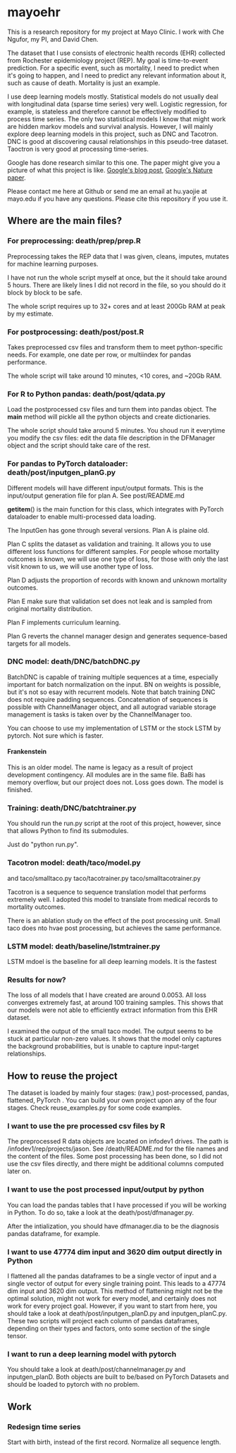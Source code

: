 # mayoehr

This is a research repository for my project at Mayo Clinic. I work with Che Ngufor, 
my PI, and David Chen.

The dataset that I use consists of electronic health records (EHR) collected
from Rochester epidemiology project (REP). My goal is time-to-event prediction.
For a specific event, such as mortality, I need to predict when it's going to 
happen, and I need to predict any relevant information about it, such as cause 
of death. Mortality is just an example.

I use deep learning models mostly. Statistical models do not usually deal with 
longitudinal data (sparse time series) very well. Logistic regression, for example, 
is stateless and therefore cannot be effectively modified to process time series. 
The only two statistical models I know that might work are hidden markov models
and survival analysis. However, I will mainly explore deep learning models in 
this project, such as DNC and Tacotron. DNC is good at discovering causal 
relationships in this pseudo-tree dataset. Taoctron is very good at processing
time-series.

Google has done research similar to this one. The paper might give you a picture
of what this project is like.
[Google's blog post](https://ai.googleblog.com/2018/05/deep-learning-for-electronic-health.html),
[Google's Nature paper](https://www.nature.com/articles/s41746-018-0029-1).

Please contact me here at Github or send me an email at hu.yaojie at mayo.edu 
if you have any questions. Please cite this repository if you use it.

## Where are the main files?
### For preprocessing: death/prep/prep.R
Preprocessing takes the REP data that I was given, cleans, imputes,
mutates for machine learning purposes.

I have not run the whole script myself at once, but the it should take
around 5 hours. There are likely lines I did not record in the file,
so you should do it block by block to be safe.

The whole script requires up to 32+ cores and at least 200Gb RAM at
peak by my estimate.

### For postprocessing: death/post/post.R
Takes preprocessed csv files and transform them to meet python-specific
needs. For example, one date per row, or multiindex for pandas performance.

The whole script will take around 10 minutes, <10 cores, and ~20Gb RAM.

### For R to Python pandas: death/post/qdata.py

Load the postprocessed csv files and turn them into pandas object.
The __main__ method will pickle all the python objects and create dictionaries.

The whole script should take around 5 minutes. You shoud run it everytime
you modify the csv files: edit the data file description in the DFManager
object and the script should take care of the rest.

### For pandas to PyTorch dataloader: death/post/inputgen_planG.py

Different models will have different input/output formats. This is the
input/output generation file for plan A. See post/README.md

__getitem__() is the main function for this class, which integrates
with PyTorch dataloader to enable multi-processed data loading.

The InputGen has gone through several versions. Plan A is plaine old.

Plan C splits the dataset as validation and training. It allows you
to use different loss functions for different samples.
For people whose mortality outcomes is known, we will use one type
of loss,
for those with only the last visit known to us, we will use another
type of loss.

Plan D adjusts the proportion of records with known and unknown mortality
outcomes.

Plan E make sure that validation set does not leak and is sampled from original
mortality distribution.

Plan F implements curriculum learning.

Plan G reverts the channel manager design and generates sequence-based targets
for all models.

### DNC model: death/DNC/batchDNC.py

BatchDNC is capable of training multiple sequences at a time, especially
important for batch normalization on the input. BN on weights is possible,
but it's not so esay with recurrent models. Note that batch training DNC
does not require padding sequences. Concatenation of sequences is possible
with ChannelManager object, and all autograd variable storage management is
tasks is taken over by the ChannelManager too.

You can choose to use my implementation of LSTM or the stock LSTM by pytorch.
Not sure which is faster.

#### Frankenstein

This is an older model.
The name is legacy as a result of project development contingency.
All modules are in the same file. BaBi has memory overflow, but our project does not.
Loss goes down. The model is finished.

### Training: death/DNC/batchtrainer.py
You should run the run.py script at the root of this project, however, since that
allows Python to find its submodules.

Just do "python run.py".

### Tacotron model: death/taco/model.py
and taco/smalltaco.py taco/tacotrainer.py taco/smalltacotrainer.py

Tacotron is a sequence to sequence translation model that performs extremely
well. I adopted this model to translate from medical records to mortality outcomes.

There is an ablation study on the effect of the post processing unit.
Small taco does nto hvae post processing, but achieves the same performance.

### LSTM model: death/baseline/lstmtrainer.py

LSTM mdoel is the baseline for all deep learning models. It is the fastest

### Results for now?

The loss of all models that I have created are around 0.0053. All loss
converges extremely fast, at around 100 training samples. This shows that
our models were not able to efficiently extract information from this
EHR dataset.

I examined the output of the small taco model. The output seems to be
stuck at particular non-zero values. It shows that the model only
captures the background probabilities, but is unable to capture input-target
relationships.

## How to reuse the project

The dataset is loaded by mainly four stages: (raw,) post-processed,
pandas, flattened, PyTorch . You can build your own project upon any
of the four stages. Check reuse_examples.py for some code examples.

### I want to use the pre processed csv files by R
The preprocessed R data objects are located on infodev1 drives. The path is
/infodev1/rep/projects/jason. See /death/README.md for the file names and the
content of the files. Some post processing has been done, so I did not use the
csv files directly, and there might be additional columns computed later on.

### I want to use the post processed input/output by python
You can load the pandas tables that I have processed if you will be working in
Python. To do so, take a look at the death/post/dfmanager.py.

After the intialization, you should have dfmanager.dia to be the diagnosis
pandas dataframe, for example.


### I want to use 47774 dim input and 3620 dim output directly in Python
I flattened all the pandas dataframes to be a single vector of input and a
single vector of output for every single training point. This leads to a
47774 dim input and 3620 dim output. This method of flattening might not be
the optimal solution, might not work for every model, and certainly does not work
for every project goal. However, if you want
to start from here, you should take a look at death/post/inputgen_planD.py and
inputgen_planC.py. These two scripts will project each column of pandas
dataframes, depending on their types and factors, onto some section of the single
tensor.

### I want to run a deep learning model with pytorch
You should take a look at death/post/channelmanager.py and inputgen_planD. Both
objects are built to be/based on PyTorch Datasets and should be loaded to pytorch
with no problem.


## Work
### Redesign time series
Start with birth, instead of the first record. Normalize all sequence length.

### 